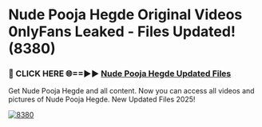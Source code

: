 # Nude Pooja Hegde Original Videos 0nlyFans Leaked - Files Updated! (8380)

<h3>🔴 CLICK HERE 🌐==►► <a href="https://tinyurl.com/5h6xmrr3" rel="nofollow">Nude Pooja Hegde Updated Files</a></h3>

Get Nude Pooja Hegde and all content. Now you can access all videos and pictures of Nude Pooja Hegde. New Updated Files 2025!

[![8380](https://i.imgur.com/KVD873Z.gif)](https://tinyurl.com/5h6xmrr3)
